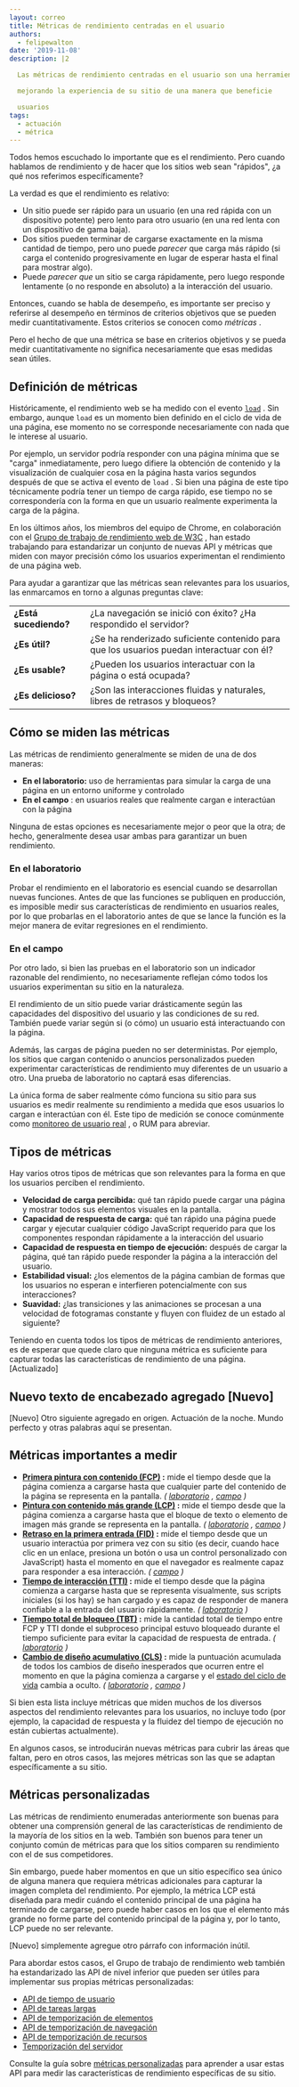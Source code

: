 ```yaml
---
layout: correo
title: Métricas de rendimiento centradas en el usuario
authors:
  - felipewalton
date: '2019-11-08'
description: |2

  Las métricas de rendimiento centradas en el usuario son una herramienta fundamental para comprender y

  mejorando la experiencia de su sitio de una manera que beneficie

  usuarios
tags:
  - actuación
  - métrica
---
```


Todos hemos escuchado lo importante que es el rendimiento. Pero cuando hablamos de rendimiento y de hacer que los sitios web sean "rápidos", ¿a qué nos referimos específicamente?

La verdad es que el rendimiento es relativo:

- Un sitio puede ser rápido para un usuario (en una red rápida con un dispositivo potente) pero lento para otro usuario (en una red lenta con un dispositivo de gama baja).
- Dos sitios pueden terminar de cargarse exactamente en la misma cantidad de tiempo, pero uno puede *parecer* que carga más rápido (si carga el contenido progresivamente en lugar de esperar hasta el final para mostrar algo).
- Puede *parecer que* un sitio se carga rápidamente, pero luego responde lentamente (o no responde en absoluto) a la interacción del usuario.

Entonces, cuando se habla de desempeño, es importante ser preciso y referirse al desempeño en términos de criterios objetivos que se pueden medir cuantitativamente. Estos criterios se conocen como *métricas* .

Pero el hecho de que una métrica se base en criterios objetivos y se pueda medir cuantitativamente no significa necesariamente que esas medidas sean útiles.

## Definición de métricas

Históricamente, el rendimiento web se ha medido con el evento <code>[load](https://developer.mozilla.org/en-US/docs/Web/API/Window/load_event)</code> . Sin embargo, aunque <code>load</code> es un momento bien definido en el ciclo de vida de una página, ese momento no se corresponde necesariamente con nada que le interese al usuario.

Por ejemplo, un servidor podría responder con una página mínima que se "carga" inmediatamente, pero luego difiere la obtención de contenido y la visualización de cualquier cosa en la página hasta varios segundos después de que se activa el evento de `load` . Si bien una página de este tipo técnicamente podría tener un tiempo de carga rápido, ese tiempo no se correspondería con la forma en que un usuario realmente experimenta la carga de la página.

En los últimos años, los miembros del equipo de Chrome, en colaboración con el [Grupo de trabajo de rendimiento web de W3C](https://www.w3.org/webperf/) , han estado trabajando para estandarizar un conjunto de nuevas API y métricas que miden con mayor precisión cómo los usuarios experimentan el rendimiento de una página web.

Para ayudar a garantizar que las métricas sean relevantes para los usuarios, las enmarcamos en torno a algunas preguntas clave:

<table id="questions">
  <tr>
    <td><strong>¿Está sucediendo?</strong></td>
    <td>¿La navegación se inició con éxito? ¿Ha respondido el servidor?</td>
  </tr>
  <tr>
    <td><strong>¿Es útil?</strong></td>
    <td>¿Se ha renderizado suficiente contenido para que los usuarios puedan interactuar con él?</td>
  </tr>
  <tr>
    <td><strong>¿Es usable?</strong></td>
    <td>¿Pueden los usuarios interactuar con la página o está ocupada?</td>
  </tr>
  <tr>
    <td><strong>¿Es delicioso?</strong></td>
    <td>¿Son las interacciones fluidas y naturales, libres de retrasos y bloqueos?</td>
  </tr>
</table>

## Cómo se miden las métricas

Las métricas de rendimiento generalmente se miden de una de dos maneras:

- **En el laboratorio:** uso de herramientas para simular la carga de una página en un entorno uniforme y controlado
- **En el campo** : en usuarios reales que realmente cargan e interactúan con la página

Ninguna de estas opciones es necesariamente mejor o peor que la otra; de hecho, generalmente desea usar ambas para garantizar un buen rendimiento.

### En el laboratorio

Probar el rendimiento en el laboratorio es esencial cuando se desarrollan nuevas funciones. Antes de que las funciones se publiquen en producción, es imposible medir sus características de rendimiento en usuarios reales, por lo que probarlas en el laboratorio antes de que se lance la función es la mejor manera de evitar regresiones en el rendimiento.

### En el campo

Por otro lado, si bien las pruebas en el laboratorio son un indicador razonable del rendimiento, no necesariamente reflejan cómo todos los usuarios experimentan su sitio en la naturaleza.

El rendimiento de un sitio puede variar drásticamente según las capacidades del dispositivo del usuario y las condiciones de su red. También puede variar según si (o cómo) un usuario está interactuando con la página.

Además, las cargas de página pueden no ser deterministas. Por ejemplo, los sitios que cargan contenido o anuncios personalizados pueden experimentar características de rendimiento muy diferentes de un usuario a otro. Una prueba de laboratorio no captará esas diferencias.

La única forma de saber realmente cómo funciona su sitio para sus usuarios es medir realmente su rendimiento a medida que esos usuarios lo cargan e interactúan con él. Este tipo de medición se conoce comúnmente como [monitoreo de usuario real](https://en.wikipedia.org/wiki/Real_user_monitoring) , o RUM para abreviar.

## Tipos de métricas

Hay varios otros tipos de métricas que son relevantes para la forma en que los usuarios perciben el rendimiento.

- **Velocidad de carga percibida:** qué tan rápido puede cargar una página y mostrar todos sus elementos visuales en la pantalla.
- **Capacidad de respuesta de carga:** qué tan rápido una página puede cargar y ejecutar cualquier código JavaScript requerido para que los componentes respondan rápidamente a la interacción del usuario
- **Capacidad de respuesta en tiempo de ejecución:** después de cargar la página, qué tan rápido puede responder la página a la interacción del usuario.
- **Estabilidad visual:** ¿los elementos de la página cambian de formas que los usuarios no esperan e interfieren potencialmente con sus interacciones?
- **Suavidad:** ¿las transiciones y las animaciones se procesan a una velocidad de fotogramas constante y fluyen con fluidez de un estado al siguiente?

Teniendo en cuenta todos los tipos de métricas de rendimiento anteriores, es de esperar que quede claro que ninguna métrica es suficiente para capturar todas las características de rendimiento de una página. [Actualizado]

## Nuevo texto de encabezado agregado [Nuevo]

[Nuevo] Otro siguiente agregado en origen. Actuación de la noche. Mundo perfecto y otras palabras aquí se presentan.

## Métricas importantes a medir

- **[Primera pintura con contenido (FCP)](/fcp/) :** mide el tiempo desde que la página comienza a cargarse hasta que cualquier parte del contenido de la página se representa en la pantalla. *( [laboratorio](#in-the-lab) , [campo](#in-the-field) )*
- **[Pintura con contenido más grande (LCP)](/lcp/) :** mide el tiempo desde que la página comienza a cargarse hasta que el bloque de texto o elemento de imagen más grande se representa en la pantalla. *( [laboratorio](#in-the-lab) , [campo](#in-the-field) )*
- **[Retraso en la primera entrada (FID)](/fid/) :** mide el tiempo desde que un usuario interactúa por primera vez con su sitio (es decir, cuando hace clic en un enlace, presiona un botón o usa un control personalizado con JavaScript) hasta el momento en que el navegador es realmente capaz para responder a esa interacción. *( [campo](#in-the-field) )*
- **[Tiempo de interacción (TTI)](/tti/) :** mide el tiempo desde que la página comienza a cargarse hasta que se representa visualmente, sus scripts iniciales (si los hay) se han cargado y es capaz de responder de manera confiable a la entrada del usuario rápidamente. *( [laboratorio](#in-the-lab) )*
- **[Tiempo total de bloqueo (TBT)](/tbt/) :** mide la cantidad total de tiempo entre FCP y TTI donde el subproceso principal estuvo bloqueado durante el tiempo suficiente para evitar la capacidad de respuesta de entrada. *( [laboratorio](#in-the-lab) )*
- **[Cambio de diseño acumulativo (CLS)](/cls/) :** mide la puntuación acumulada de todos los cambios de diseño inesperados que ocurren entre el momento en que la página comienza a cargarse y el [estado del ciclo de vida](https://developers.google.com/web/updates/2018/07/page-lifecycle-api) cambia a oculto. *( [laboratorio](#in-the-lab) , [campo](#in-the-field) )*

Si bien esta lista incluye métricas que miden muchos de los diversos aspectos del rendimiento relevantes para los usuarios, no incluye todo (por ejemplo, la capacidad de respuesta y la fluidez del tiempo de ejecución no están cubiertas actualmente).

En algunos casos, se introducirán nuevas métricas para cubrir las áreas que faltan, pero en otros casos, las mejores métricas son las que se adaptan específicamente a su sitio.

## Métricas personalizadas

Las métricas de rendimiento enumeradas anteriormente son buenas para obtener una comprensión general de las características de rendimiento de la mayoría de los sitios en la web. También son buenos para tener un conjunto común de métricas para que los sitios comparen su rendimiento con el de sus competidores.

Sin embargo, puede haber momentos en que un sitio específico sea único de alguna manera que requiera métricas adicionales para capturar la imagen completa del rendimiento. Por ejemplo, la métrica LCP está diseñada para medir cuándo el contenido principal de una página ha terminado de cargarse, pero puede haber casos en los que el elemento más grande no forme parte del contenido principal de la página y, por lo tanto, LCP puede no ser relevante.

[Nuevo] simplemente agregue otro párrafo con información inútil.

Para abordar estos casos, el Grupo de trabajo de rendimiento web también ha estandarizado las API de nivel inferior que pueden ser útiles para implementar sus propias métricas personalizadas:

- [API de tiempo de usuario](https://w3c.github.io/user-timing/)
- [API de tareas largas](https://w3c.github.io/longtasks/)
- [API de temporización de elementos](https://wicg.github.io/element-timing/)
- [API de temporización de navegación](https://w3c.github.io/navigation-timing/)
- [API de temporización de recursos](https://w3c.github.io/resource-timing/)
- [Temporización del servidor](https://w3c.github.io/server-timing/)

Consulte la guía sobre [métricas personalizadas](/custom-metrics/) para aprender a usar estas API para medir las características de rendimiento específicas de su sitio.
